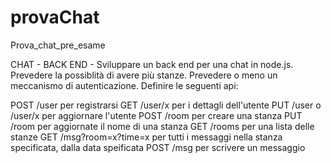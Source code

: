 # provaChat
Prova_chat_pre_esame

CHAT - BACK END - Sviluppare un back end per una chat in node.js. Prevedere la possiblità di avere più stanze. Prevedere o meno un meccanismo di autenticazione. Definire le seguenti api:

POST /user per registrarsi
GET /user/x per i dettagli dell'utente
PUT /user o /user/x per aggiornare l'utente
POST /room per creare una stanza
PUT /room per aggiornate il nome di una stanza
GET /rooms per una lista delle stanze
GET /msg?room=x?time=x per tutti i messaggi nella stanza specificata, dalla data speificata
POST /msg per scrivere un messaggio
